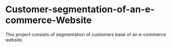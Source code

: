 # Customer-segmentation-of-an-e-commerce-Website
This project consists of segmentation of customers base of an e-commerce website.
